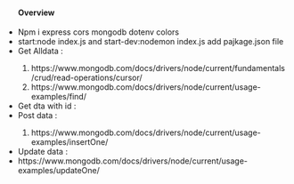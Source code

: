 <ul>
<h4>Overview</h4>
<li>Npm i express cors mongodb dotenv colors </li>
<li>start:node index.js  and start-dev:nodemon index.js add pajkage.json file  </li>
<li>Get Alldata :  </li>
<ol>
<li>https://www.mongodb.com/docs/drivers/node/current/fundamentals/crud/read-operations/cursor/</li>
<li>https://www.mongodb.com/docs/drivers/node/current/usage-examples/find/</li>
</ol>
 <li>Get dta with id :  </li> 
 <li>Post data :  </li>
 <ol>
<li>https://www.mongodb.com/docs/drivers/node/current/usage-examples/insertOne/</li>
</ol>
<li>Update data :  </li>
<li>https://www.mongodb.com/docs/drivers/node/current/usage-examples/updateOne/</li>
</ul>
